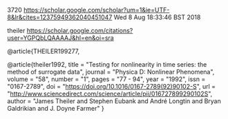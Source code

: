 3720
https://scholar.google.com/scholar?um=1&ie=UTF-8&lr&cites=12375949362040451047
Wed  8 Aug 18:33:46 BST 2018

theiler
https://scholar.google.com/citations?user=YGPQbLQAAAAJ&hl=en&oi=sra


@article{THEILER199277,

@article{theiler1992,
title = "Testing for nonlinearity in time series: the method of surrogate data",
journal = "Physica D: Nonlinear Phenomena",
volume = "58",
number = "1",
pages = "77 - 94",
year = "1992",
issn = "0167-2789",
doi = "https://doi.org/10.1016/0167-2789(92)90102-S",
url = "http://www.sciencedirect.com/science/article/pii/016727899290102S",
author = "James Theiler and Stephen Eubank and André Longtin and Bryan Galdrikian and J. Doyne Farmer"
}
